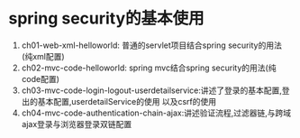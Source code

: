 # spring security的基本使用
1. ch01-web-xml-helloworld: 普通的servlet项目结合spring security的用法(纯xml配置)
2. ch02-mvc-code-helloworld: spring mvc结合spring security的用法(纯code配置)
3. ch03-mvc-code-login-logout-userdetailservice:讲述了登录的基本配置,登出的基本配置,userdetailService的使用
    以及csrf的使用
4. ch04-mvc-code-authentication-chain-ajax:讲述验证流程,过滤器链,与跨域ajax登录与浏览器登录双链配置